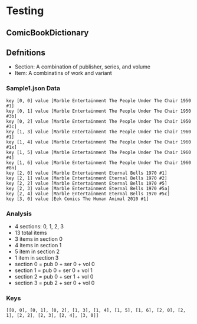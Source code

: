 #  Testing

## ComicBookDictionary

## Defnitions

- Section: A combination of publisher, series, and volume
- Item: A combinatins of work and variant

### Sample1.json Data
```
key [0, 0] value [Marble Entertainment The People Under The Chair 1950 #1]
key [0, 1] value [Marble Entertainment The People Under The Chair 1950 #3b]
key [0, 2] value [Marble Entertainment The People Under The Chair 1950 #3c]
key [1, 3] value [Marble Entertainment The People Under The Chair 1960 #1]
key [1, 4] value [Marble Entertainment The People Under The Chair 1960 #1x]
key [1, 5] value [Marble Entertainment The People Under The Chair 1960 #4]
key [1, 6] value [Marble Entertainment The People Under The Chair 1960 #8n]
key [2, 0] value [Marble Entertainment Eternal Bells 1970 #1]
key [2, 1] value [Marble Entertainment Eternal Bells 1970 #2]
key [2, 2] value [Marble Entertainment Eternal Bells 1970 #5]
key [2, 3] value [Marble Entertainment Eternal Bells 1970 #5a]
key [2, 4] value [Marble Entertainment Eternal Bells 1970 #5c]
key [3, 0] value [Eek Comics The Human Animal 2010 #1]
```
### Analysis
- 4 sections: 0, 1, 2, 3
- 13 total items
- 3 items in section 0
- 4 items in section 1
- 5 item in section 2
- 1 item in section 3
- section 0 = pub 0 + ser 0 + vol 0
- section 1 = pub 0 + ser 0 + vol 1
- section 2 = pub 0 + ser 1 + vol 0
- section 3 = pub 2 + ser 0 + vol 0

### Keys
```
[[0, 0], [0, 1], [0, 2], [1, 3], [1, 4], [1, 5], [1, 6], [2, 0], [2, 1], [2, 2], [2, 3], [2, 4], [3, 0]]
```



